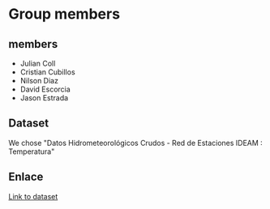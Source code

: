 # Group members

## members
- Julian Coll
- Cristian Cubillos
- Nilson Diaz
- David Escorcia
- Jason Estrada

## Dataset
We chose "Datos Hidrometeorológicos Crudos - Red de Estaciones IDEAM : Temperatura"

## Enlace
[Link to dataset](https://www.datos.gov.co/Ambiente-y-Desarrollo-Sostenible/Datos-Hidrometeorol-gicos-Crudos-Red-de-Estaciones/sbwg-7ju4/about_data)
